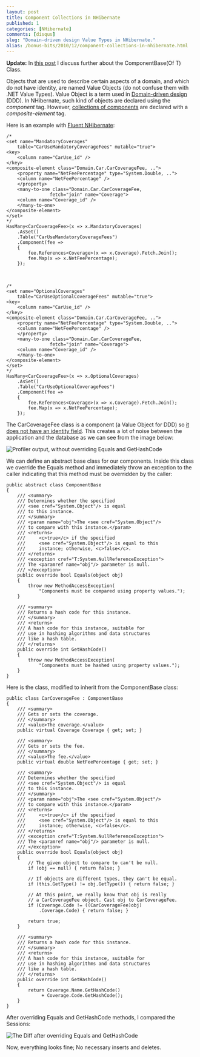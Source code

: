 ```yaml
---
layout: post
title: Component Collections in NHibernate
published: 1
categories: [NHibernate]
comments: [disqus]
slug: "Domain-driven design Value Types in NHibernate."
alias: /bonus-bits/2010/12/component-collections-in-nhibernate.html
---
```

<p><strong>Update:</strong>&#0160;In <a href="http://www.nikosbaxevanis.com/bonus-bits/2010/12/component-base-class-nhibernate.html" target="_blank" title="ComponentBase(Of T) Class for NHibernate Components.">this post</a> I discuss further about the ComponentBase(Of T) Class.</p>
<p>Objects that are used to describe certain&#0160;aspects of a domain, and which do not have identity, are named&#0160;Value Objects (do not confuse them with .NET Value Types). Value Object is a term used in <a href="http://en.wikipedia.org/wiki/Domain-driven_design" target="_blank" title="omain-driven design (DDD) is an approach to developing software for complex needs by deeply connecting the implementation to an evolving model of the core business concepts.">Domain-driven design</a> (DDD). In NHibernate, such kind of objects are declared using the <i>component</i> tag. However, <span style="text-decoration: underline;">collections of components</span> are declared with a <i>composite-element</i> tag.</p>

Here is an example with <a href="http://www.fluentnhibernate.org/" target="_blank">Fluent NHibernate</a>:

```
/*
<set name="MandatoryCoverages"
    table="CarUseMandatoryCoverageFees" mutable="true">
<key>
    <column name="CarUse_id" />
</key>
<composite-element class="Domain.Car.CarCoverageFee, ..">
    <property name="NetFeePercentage" type="System.Double, ..">
    <column name="NetFeePercentage" />
    </property>
    <many-to-one class="Domain.Car.CarCoverageFee,
                fetch="join" name="Coverage">
    <column name="Coverage_id" />
    </many-to-one>
</composite-element>
</set>
*/
HasMany<CarCoverageFee>(x => x.MandatoryCoverages)
    .AsSet()
    .Table("CarUseMandatoryCoverageFees")
    .Component(fee =>
    {
        fee.References<Coverage>(x => x.Coverage).Fetch.Join();
        fee.Map(x => x.NetFeePercentage);
    });
```

<br />

```
/*
<set name="OptionalCoverages"
    table="CarUseOptionalCoverageFees" mutable="true">
<key>
    <column name="CarUse_id" />
</key>
<composite-element class="Domain.Car.CarCoverageFee, ..">
    <property name="NetFeePercentage" type="System.Double, ..">
    <column name="NetFeePercentage" />
    </property>
    <many-to-one class="Domain.Car.CarCoverageFee,
                fetch="join" name="Coverage">
    <column name="Coverage_id" />
    </many-to-one>
</composite-element>
</set>
*/
HasMany<CarCoverageFee>(x => x.OptionalCoverages)
    .AsSet()
    .Table("CarUseOptionalCoverageFees")
    .Component(fee =>
    {
        fee.References<Coverage>(x => x.Coverage).Fetch.Join();
        fee.Map(x => x.NetFeePercentage);
    });
```

<p>The&#0160;CarCoverageFee class is a component (a Value Object for DDD) so <span style="text-decoration: underline;">it does not have an identity field</span>.&#0160;This creates a lot of noise between the application and the database as we can see from the image below:</p>

<p><img src="http://farm9.staticflickr.com/8183/8397466663_aa3d5e1fca_b.jpg" alt="Profiler output, without overriding Equals and GetHashCode" /></p>

<p>We can define an abstract base class for our components. Inside this class we override the Equals method and immediately throw an exception to the caller indicating that this method must be overridden by the caller:</p>

```
public abstract class ComponentBase
{
    /// <summary>
    /// Determines whether the specified
    /// <see cref="System.Object"/> is equal
    /// to this instance.
    /// </summary>
    /// <param name="obj">The <see cref="System.Object"/>
    /// to compare with this instance.</param>
    /// <returns>
    ///     <c>true</c> if the specified
    ///     <see cref="System.Object"/> is equal to this
    ///     instance; otherwise, <c>false</c>.
    /// </returns>
    /// <exception cref="T:System.NullReferenceException">
    /// The <paramref name="obj"/> parameter is null.
    /// </exception>
    public override bool Equals(object obj)
    {
        throw new MethodAccessException(
            "Components must be compared using property values.");
    }
 
    /// <summary>
    /// Returns a hash code for this instance.
    /// </summary>
    /// <returns>
    /// A hash code for this instance, suitable for
    /// use in hashing algorithms and data structures
    /// like a hash table.
    /// </returns>
    public override int GetHashCode()
    {
        throw new MethodAccessException(
            "Components must be hashed using property values.");
    }
}
```

<p>Here is the class, modified to inherit from the ComponentBase class:</p>

```
public class CarCoverageFee : ComponentBase
{
    /// <summary>
    /// Gets or sets the coverage.
    /// </summary>
    /// <value>The coverage.</value>
    public virtual Coverage Coverage { get; set; }
 
    /// <summary>
    /// Gets or sets the fee.
    /// </summary>
    /// <value>The fee.</value>
    public virtual double NetFeePercentage { get; set; }
 
    /// <summary>
    /// Determines whether the specified
    /// <see cref="System.Object"/> is equal
    /// to this instance.
    /// </summary>
    /// <param name="obj">The <see cref="System.Object"/>
    /// to compare with this instance.</param>
    /// <returns>
    ///     <c>true</c> if the specified
    ///     <see cref="System.Object"/> is equal to this
    ///     instance; otherwise, <c>false</c>.
    /// </returns>
    /// <exception cref="T:System.NullReferenceException">
    /// The <paramref name="obj"/> parameter is null.
    /// </exception>
    public override bool Equals(object obj)
    {
        // The given object to compare to can't be null.
        if (obj == null) { return false; }
 
        // If objects are different types, they can't be equal.
        if (this.GetType() != obj.GetType()) { return false; }
 
        // At this point, we really know that obj is really
        // a CarCoverageFee object. Cast obj to CarCoverageFee.
        if (Coverage.Code != ((CarCoverageFee)obj)
            .Coverage.Code) { return false; }
 
        return true;
    }
 
    /// <summary>
    /// Returns a hash code for this instance.
    /// </summary>
    /// <returns>
    /// A hash code for this instance, suitable for
    /// use in hashing algorithms and data structures
    /// like a hash table.
    /// </returns>
    public override int GetHashCode()
    {
        return Coverage.Name.GetHashCode()
             + Coverage.Code.GetHashCode();
    }
}
```

<p>After overriding Equals and GetHashCode methods, I compared the Sessions:</p>

<p><img src="http://farm9.staticflickr.com/8079/8398555276_1b307eb2dd_b.jpg" alt="The Diff after overriding Equals and GetHashCode" /></p>

<p>Now, everything looks fine; No necessary inserts and deletes.</p>

